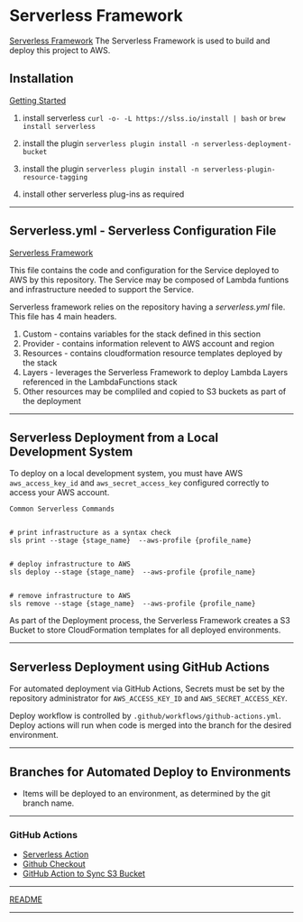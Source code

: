 # Serverless Framework

[Serverless Framework](https://www.serverless.com/)
The Serverless Framework is used to build and deploy this project to AWS.

## Installation

[Getting Started](https://www.serverless.com/framework/docs/getting-started)

1. install serverless `curl -o- -L https://slss.io/install | bash` or `brew install serverless`
1. install the plugin `serverless plugin install -n serverless-deployment-bucket`
1. install the plugin `serverless plugin install -n serverless-plugin-resource-tagging`

1. install other serverless plug-ins as required

---

## Serverless.yml - Serverless Configuration File

[Serverless Framework](https://www.serverless.com/)

This file contains the code and configuration for the Service deployed to AWS by this repository. The Service may be composed of Lambda funtions and infrastructure needed to support the Service.

Serverless framework relies on the repository having a *serverless.yml* file. This file has 4 main headers.

1. Custom - contains variables for the stack defined in this section
2. Provider - contains information relevent to AWS account and region
3. Resources - contains cloudformation resource templates deployed by the stack
4. Layers - leverages the Serverless Framework to deploy Lambda Layers referenced in the LambdaFunctions stack
5. Other resources may be compliled and copied to S3 buckets as part of the deployment

---

## Serverless Deployment from a Local Development System

To deploy on a local development system, you must have AWS `aws_access_key_id` and `aws_secret_access_key` configured correctly to access your AWS account.

```{bash}
Common Serverless Commands


# print infrastructure as a syntax check
sls print --stage {stage_name}  --aws-profile {profile_name}


# deploy infrastructure to AWS
sls deploy --stage {stage_name}  --aws-profile {profile_name}


# remove infrastructure to AWS
sls remove --stage {stage_name}  --aws-profile {profile_name}

```

As part of the Deployment process, the Serverless Framework creates a S3 Bucket to store CloudFormation templates for all deployed environments.

---

## Serverless Deployment using GitHub Actions

For automated deployment via GitHub Actions, Secrets must be set by the repository administrator for `AWS_ACCESS_KEY_ID` and `AWS_SECRET_ACCESS_KEY`.

Deploy workflow is controlled by `.github/workflows/github-actions.yml`.  Deploy actions will run when code is merged into the branch for the desired environment.

---

## Branches for Automated Deploy to Environments

- Items will be deployed to an environment, as determined by the git branch name.

---

### GitHub Actions

- [Serverless Action](https://github.com/serverless/github-action)
- [Github Checkout](https://github.com/actions/checkout)
- [GitHub Action to Sync S3 Bucket](https://github.com/marketplace/actions/s3-sync)

---

[README](./README.md)

---
